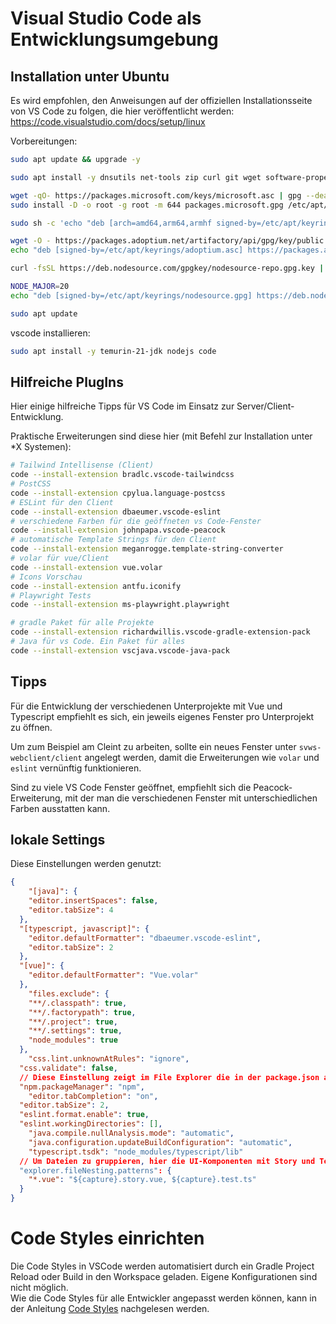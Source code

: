 # Visual Studio Code als Entwicklungsumgebung

## Installation unter Ubuntu

Es wird empfohlen, den Anweisungen auf der offiziellen Installationsseite von VS Code zu folgen, die hier veröffentlicht werden: https://code.visualstudio.com/docs/setup/linux

Vorbereitungen: 

```bash
sudo apt update && upgrade -y 

sudo apt install -y dnsutils net-tools zip curl git wget software-properties-common apt-transport-https gpg

wget -qO- https://packages.microsoft.com/keys/microsoft.asc | gpg --dearmor > packages.microsoft.gpg
sudo install -D -o root -g root -m 644 packages.microsoft.gpg /etc/apt/keyrings/packages.microsoft.gpg

sudo sh -c 'echo "deb [arch=amd64,arm64,armhf signed-by=/etc/apt/keyrings/packages.microsoft.gpg] https://packages.microsoft.com/repos/code stable main" > /etc/apt/sources.list.d/vscode.list'

wget -O - https://packages.adoptium.net/artifactory/api/gpg/key/public | sudo tee /etc/apt/keyrings/adoptium.asc
echo "deb [signed-by=/etc/apt/keyrings/adoptium.asc] https://packages.adoptium.net/artifactory/deb $(awk -F= '/^VERSION_CODENAME/{print$2}' /etc/os-release) main" | sudo tee /etc/apt/sources.list.d/adoptium.list

curl -fsSL https://deb.nodesource.com/gpgkey/nodesource-repo.gpg.key | sudo gpg --dearmor -o /etc/apt/keyrings/nodesource.gpg

NODE_MAJOR=20
echo "deb [signed-by=/etc/apt/keyrings/nodesource.gpg] https://deb.nodesource.com/node_$NODE_MAJOR.x nodistro main" | sudo tee /etc/apt/sources.list.d/nodesource.list

sudo apt update
```

vscode installieren:

```bash
sudo apt install -y temurin-21-jdk nodejs code
```

## Hilfreiche PlugIns

Hier einige hilfreiche Tipps für VS Code im Einsatz zur Server/Client-Entwicklung.

Praktische Erweiterungen sind diese hier (mit Befehl zur Installation unter *X Systemen):

```bash
# Tailwind Intellisense (Client)
code --install-extension bradlc.vscode-tailwindcss
# PostCSS
code --install-extension cpylua.language-postcss
# ESLint für den Client
code --install-extension dbaeumer.vscode-eslint
# verschiedene Farben für die geöffneten vs Code-Fenster
code --install-extension johnpapa.vscode-peacock
# automatische Template Strings für den Client
code --install-extension meganrogge.template-string-converter
# volar für vue/Client
code --install-extension vue.volar
# Icons Vorschau
code --install-extension antfu.iconify
# Playwright Tests
code --install-extension ms-playwright.playwright

# gradle Paket für alle Projekte
code --install-extension richardwillis.vscode-gradle-extension-pack
# Java für vs Code. Ein Paket für alles
code --install-extension vscjava.vscode-java-pack
```

## Tipps

Für die Entwicklung der verschiedenen Unterprojekte mit Vue und Typescript empfiehlt es sich,
ein jeweils eigenes Fenster pro Unterprojekt zu öffnen.

Um zum Beispiel am Cleint zu arbeiten, sollte ein neues Fenster unter `svws-webclient/client`
angelegt werden, damit die Erweiterungen wie `volar` und `eslint` vernünftig funktionieren.

Sind zu viele VS Code Fenster geöffnet, empfiehlt sich die Peacock-Erweiterung, mit der
man die verschiedenen Fenster mit unterschiedlichen Farben ausstatten kann.

## lokale Settings

Diese Einstellungen werden genutzt:

```json
{
	"[java]": {
    "editor.insertSpaces": false,
    "editor.tabSize": 4
  },
  "[typescript, javascript]": {
    "editor.defaultFormatter": "dbaeumer.vscode-eslint",
    "editor.tabSize": 2
  },
  "[vue]": {
    "editor.defaultFormatter": "Vue.volar"
  },
	"files.exclude": {
    "**/.classpath": true,
    "**/.factorypath": true,
    "**/.project": true,
    "**/.settings": true,
    "node_modules": true
  },
	"css.lint.unknownAtRules": "ignore",
  "css.validate": false,
  // Diese Einstellung zeigt im File Explorer die in der package.json angelegten Scripte zur Ausführung an
  "npm.packageManager": "npm",
	"editor.tabCompletion": "on",
  "editor.tabSize": 2,
  "eslint.format.enable": true,
  "eslint.workingDirectories": [],
	"java.compile.nullAnalysis.mode": "automatic",
	"java.configuration.updateBuildConfiguration": "automatic",
	"typescript.tsdk": "node_modules/typescript/lib"
  // Um Dateien zu gruppieren, hier die UI-Komponenten mit Story und Test:
  "explorer.fileNesting.patterns": {
    "*.vue": "${capture}.story.vue, ${capture}.test.ts"
  }
}
```

# Code Styles einrichten
Die Code Styles in VSCode werden automatisiert durch ein Gradle Project Reload oder Build in den Workspace geladen. Eigene Konfigurationen sind nicht möglich. \
Wie die Code Styles für alle Entwickler angepasst werden können, kann in der Anleitung [Code Styles](../Code-Styles/index.md) nachgelesen werden.
